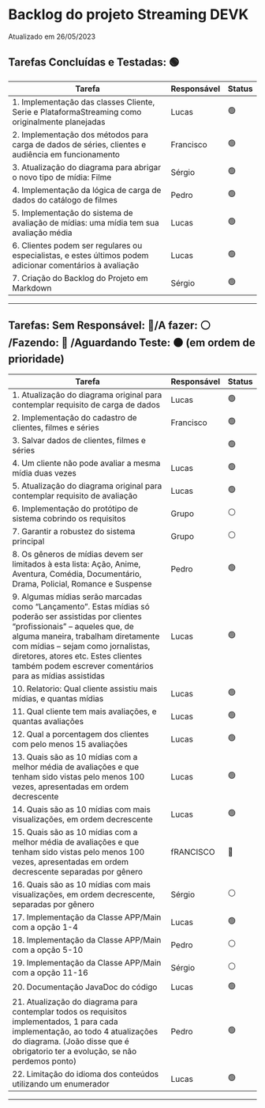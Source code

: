 # Backlog do projeto Streaming DEVK
Atualizado em 26/05/2023

## Tarefas Concluídas e Testadas: 🟢

| Tarefa      | Responsável | Status |
| ----------- | ----------- | ----------- |
| 1. Implementação das classes Cliente, Serie e PlataformaStreaming como originalmente planejadas   |   Lucas   |   🟢  |
| 2. Implementação dos métodos para carga de dados de séries, clientes e audiência em funcionamento |   Francisco   |   🟢 |
| 3. Atualização do diagrama para abrigar o novo tipo de mídia: Filme   |   Sérgio  |   🟢  |
| 4. Implementação da lógica de carga de dados do catálogo de filmes    |   Pedro   |   🟢  |
| 5. Implementação do sistema de avaliação de mídias: uma mídia tem sua avaliação média |   Lucas   |   🟢  |
| 6. Clientes podem ser regulares ou especialistas, e estes últimos podem adicionar comentários à avaliação |   Lucas   |   🟢 |
| 7. Criação do Backlog do Projeto em Markdown |   Sérgio   |   🟢  |
----

## Tarefas: Sem Responsável: 🔴/A fazer: ⚪ /Fazendo: 🔵 /Aguardando Teste: 🟠 (em ordem de prioridade)

| Tarefa      | Responsável | Status |
| ----------- | ----------- | ----------- |
| 1. Atualização do diagrama original para contemplar requisito de carga de dados   |   Lucas | 🟢  |
| 2. Implementação do cadastro de clientes, filmes e séries |   Francisco |   🟢 |
| 3. Salvar dados de clientes, filmes e séries  |   | 🟢 | 
| 4. Um cliente não pode avaliar a mesma mídia duas vezes   | Lucas | 🟢 |
| 5. Atualização do diagrama original para contemplar requisito de avaliação   |  Lucas  | 🟢 |
| 6. Implementação do protótipo de sistema cobrindo os requisitos   |   Grupo    | ⚪ |
| 7. Garantir a robustez do sistema principal   |   Grupo    | ⚪ |
| 8. Os gêneros de mídias devem ser limitados à esta lista: Ação, Anime, Aventura, Comédia, Documentário, Drama, Policial, Romance e Suspense      | Pedro | 🟢 |
| 9. Algumas mídias serão marcadas como “Lançamento”. Estas mídias só poderão ser assistidas por clientes “profissionais” – aqueles que, de alguma maneira, trabalham diretamente com mídias – sejam como jornalistas, diretores, atores etc. Estes clientes também podem escrever comentários para as mídias assistidas   | Lucas   | 🟢 |
| 10. Relatorio: Qual cliente assistiu mais mídias, e quantas mídias | Lucas | 🟢 | 
| 11. Qual cliente tem mais avaliações, e quantas avaliações | Lucas | 🟢 | 
| 12. Qual a porcentagem dos clientes com pelo menos 15 avaliações | Lucas | 🟢 |
| 13. Quais são as 10 mídias com a melhor média de avaliações e que tenham sido vistas pelo menos 100 vezes, apresentadas em ordem decrescente | Lucas | 🟢  | 
| 14. Quais são as 10 mídias com mais visualizações, em ordem decrescente | Lucas | 🟢 |
| 15. Quais são as 10 mídias com a melhor média de avaliações e que tenham sido vistas pelo menos 100 vezes, apresentadas em ordem decrescente separadas por gênero | fRANCISCO  | 🔴 |
| 16. Quais são as 10 mídias com mais visualizações, em ordem decrescente, separadas por gênero | Sérgio  | ⚪
| 17. Implementação da Classe APP/Main com a opção 1-4    | Lucas  | 🟢 | |
| 18. Implementação da Classe APP/Main com a opção 5-10    | Pedro  | ⚪ | |
| 19. Implementação da Classe APP/Main com a opção 11-16    | Sérgio  | ⚪ |
| 20. Documentação JavaDoc do código | Lucas | 🟢 |
| 21. Atualização do diagrama para contemplar todos os requisitos implementados, 1 para cada implementação, ao todo 4 atualizações do diagrama. (João disse que é obrigatorio ter a evolução, se não perdemos ponto) | Pedro | 🟢 |
| 22. Limitação do idioma dos conteúdos utilizando um enumerador | Lucas | 🟢 |
----



